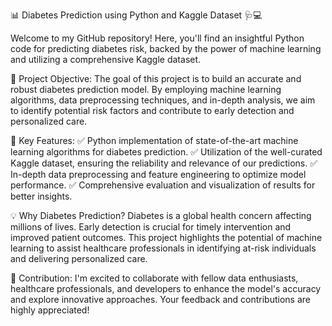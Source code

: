 📊 Diabetes Prediction using Python and Kaggle Dataset 🩺💻

Welcome to my GitHub repository! Here, you'll find an insightful Python code for predicting diabetes risk, backed by the power of machine learning and utilizing a comprehensive Kaggle dataset.

🎯 Project Objective: The goal of this project is to build an accurate and robust diabetes prediction model. By employing machine learning algorithms, data preprocessing techniques, and in-depth analysis, we aim to identify potential risk factors and contribute to early detection and personalized care.

🌿 Key Features: ✅ Python implementation of state-of-the-art machine learning algorithms for diabetes prediction. ✅ Utilization of the well-curated Kaggle dataset, ensuring the reliability and relevance of our predictions. ✅ In-depth data preprocessing and feature engineering to optimize model performance. ✅ Comprehensive evaluation and visualization of results for better insights.

💡 Why Diabetes Prediction? Diabetes is a global health concern affecting millions of lives. Early detection is crucial for timely intervention and improved patient outcomes. This project highlights the potential of machine learning to assist healthcare professionals in identifying at-risk individuals and delivering personalized care.

🚀 Contribution: I'm excited to collaborate with fellow data enthusiasts, healthcare professionals, and developers to enhance the model's accuracy and explore innovative approaches. Your feedback and contributions are highly appreciated!
